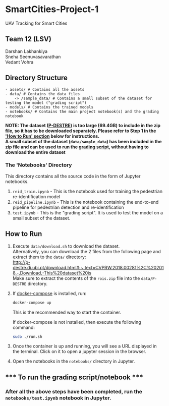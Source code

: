 # SmartCities-Project-1

UAV Tracking for Smart Cities

## Team 12 (LSV)

Darshan Lakhankiya \
Sneha Seenuvasavarathan \
Vedant Vohra

## Directory Structure

    - assets/ # Contains all the assets
    - data/ # Contains the data files
        -> /sample_data/ # Contains a small subset of the dataset for testing the model ("grading script")
    - models/ # Contains the trained models
    - notebooks/ # Contains the main project notebook(s) and the grading notebook

**NOTE: The dataset ([P-DESTRE](http://p-destre.di.ubi.pt/)) is too large (69.4GB) to include in the zip file, so it has to be downloaded separately. Please refer to Step 1 in the ['How to Run' section](#how-to-run) below for instructions.** \
**A small subset of the dataset (`data/sample_data`) has been included in the zip file and can be used to run the [grading script](#to-run-the-grading-script-notebook), without having to download the entire dataset**

### The 'Notebooks' Directory

This directory contains all the source code in the form of Jupyter notebooks.
1. `reid_train.ipynb` - This is the notebook used for training the pedestrian re-identification model
2. `reid_pipeline.ipynb` - This is the notebook containing the end-to-end pipeline for pedestrian detection and  re-identification
3. `test.ipynb` - This is the "grading script". It is used to test the model on a small subset of the dataset.

## How to Run

1. Execute `data/download.sh` to download the dataset. \
   Alternatively, you can download the 2 files from the following page and extract them to the `data/` directory: \
    <http://p-destre.di.ubi.pt/download.html#:~:text=CVPRW.2018.00281%2C%202018.-,Download,-This%20dataset%20is> \
    Make sure to extract the contents of the `rois.zip` file into the `data/P-DESTRE` directory.
2. If [docker-compose](https://docs.docker.com/compose/install/) is installed, run:

   ```bash
   docker-compose up
   ```

   This is the recommended way to start the container.

   If docker-compose is not installed, then execute the following command:

   ```bash
   sudo ./run.sh
   ```

3. Once the container is up and running, you will see a URL displayed in the terminal. Click on it to open a jupyter session in the browser.
4. Open the notebooks in the `notebooks/` directory in Jupyter.

## *** To run the grading script/notebook ***

### After all the above steps have been completed, run the `notebooks/test.ipynb` notebook in Jupyter.
